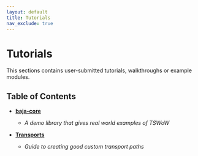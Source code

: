 ```yaml
---
layout: default
title: Tutorials
nav_exclude: true
---
```


# Tutorials

This sections contains user-submitted tutorials, walkthroughs or example modules.

## Table of Contents

- [**baja-core**](./baja-core)
    - _A demo library that gives real world examples of TSWoW_

- [**Transports**](./transports)
    - _Guide to creating good custom transport paths_